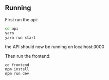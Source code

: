 ## Running
First run the api:
```bash
cd api
yarn
yarn run start
```

the API should now be running on localhost:3000

Then run the frontend:
```
cd frontend
npm install
npm run dev
```